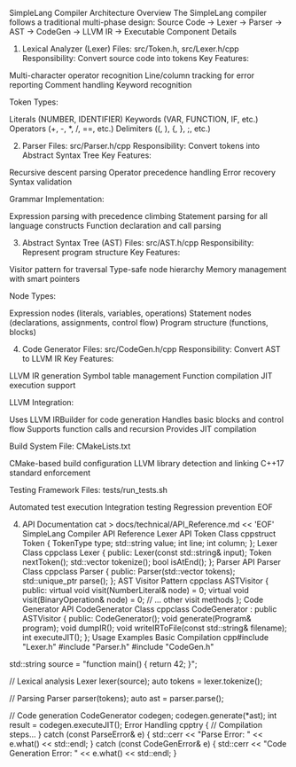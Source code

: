 SimpleLang Compiler Architecture
Overview
The SimpleLang compiler follows a traditional multi-phase design:
Source Code → Lexer → Parser → AST → CodeGen → LLVM IR → Executable
Component Details
1. Lexical Analyzer (Lexer)
Files: src/Token.h, src/Lexer.h/cpp
Responsibility: Convert source code into tokens
Key Features:

Multi-character operator recognition
Line/column tracking for error reporting
Comment handling
Keyword recognition

Token Types:

Literals (NUMBER, IDENTIFIER)
Keywords (VAR, FUNCTION, IF, etc.)
Operators (+, -, *, /, ==, etc.)
Delimiters ((, ), {, }, ;, etc.)

2. Parser
Files: src/Parser.h/cpp
Responsibility: Convert tokens into Abstract Syntax Tree
Key Features:

Recursive descent parsing
Operator precedence handling
Error recovery
Syntax validation

Grammar Implementation:

Expression parsing with precedence climbing
Statement parsing for all language constructs
Function declaration and call parsing

3. Abstract Syntax Tree (AST)
Files: src/AST.h/cpp
Responsibility: Represent program structure
Key Features:

Visitor pattern for traversal
Type-safe node hierarchy
Memory management with smart pointers

Node Types:

Expression nodes (literals, variables, operations)
Statement nodes (declarations, assignments, control flow)
Program structure (functions, blocks)

4. Code Generator
Files: src/CodeGen.h/cpp
Responsibility: Convert AST to LLVM IR
Key Features:

LLVM IR generation
Symbol table management
Function compilation
JIT execution support

LLVM Integration:

Uses LLVM IRBuilder for code generation
Handles basic blocks and control flow
Supports function calls and recursion
Provides JIT compilation

Build System
File: CMakeLists.txt

CMake-based build configuration
LLVM library detection and linking
C++17 standard enforcement

Testing Framework
Files: tests/run_tests.sh

Automated test execution
Integration testing
Regression prevention
EOF

4. API Documentation
cat > docs/technical/API_Reference.md << 'EOF'
SimpleLang Compiler API Reference
Lexer API
Token Class
cppstruct Token {
    TokenType type;
    std::string value;
    int line;
    int column;
};
Lexer Class
cppclass Lexer {
public:
    Lexer(const std::string& input);
    Token nextToken();
    std::vector<Token> tokenize();
    bool isAtEnd();
};
Parser API
Parser Class
cppclass Parser {
public:
    Parser(std::vector<Token> tokens);
    std::unique_ptr<Program> parse();
};
AST Visitor Pattern
cppclass ASTVisitor {
public:
    virtual void visit(NumberLiteral& node) = 0;
    virtual void visit(BinaryOperation& node) = 0;
    // ... other visit methods
};
Code Generator API
CodeGenerator Class
cppclass CodeGenerator : public ASTVisitor {
public:
    CodeGenerator();
    void generate(Program& program);
    void dumpIR();
    void writeIRToFile(const std::string& filename);
    int executeJIT();
};
Usage Examples
Basic Compilation
cpp#include "Lexer.h"
#include "Parser.h"
#include "CodeGen.h"

std::string source = "function main() { return 42; }";

// Lexical analysis
Lexer lexer(source);
auto tokens = lexer.tokenize();

// Parsing
Parser parser(tokens);
auto ast = parser.parse();

// Code generation
CodeGenerator codegen;
codegen.generate(*ast);
int result = codegen.executeJIT();
Error Handling
cpptry {
    // Compilation steps...
} catch (const ParseError& e) {
    std::cerr << "Parse Error: " << e.what() << std::endl;
} catch (const CodeGenError& e) {
    std::cerr << "Code Generation Error: " << e.what() << std::endl;
}